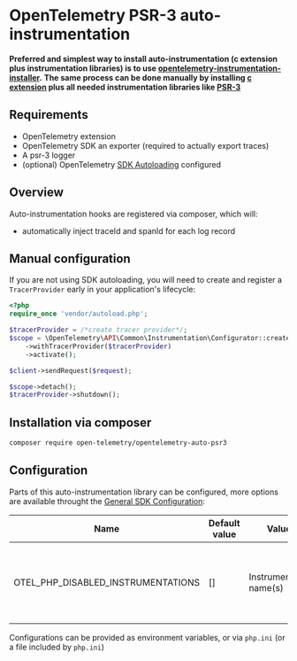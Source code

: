 # OpenTelemetry PSR-3 auto-instrumentation

**Preferred and simplest way to install auto-instrumentation (c extension plus instrumentation libraries) is to use [opentelemetry-instrumentation-installer](https://github.com/open-telemetry/opentelemetry-php-contrib/tree/main/src/AutoInstrumentationInstaller).**
**The same process can be done manually by installing [c extension](https://github.com/open-telemetry/opentelemetry-php-instrumentation#installation) plus all needed instrumentation libraries like [PSR-3](#installation-via-composer)**

## Requirements

* OpenTelemetry extension
* OpenTelemetry SDK an exporter (required to actually export traces)
* A psr-3 logger
* (optional) OpenTelemetry [SDK Autoloading](https://github.com/open-telemetry/opentelemetry-php/blob/main/examples/autoload_sdk.php) configured

## Overview

Auto-instrumentation hooks are registered via composer, which will:

* automatically inject traceId and spanId for each log record

## Manual configuration

If you are not using SDK autoloading, you will need to create and register a `TracerProvider` early in your application's lifecycle:

```php
<?php
require_once 'vendor/autoload.php';

$tracerProvider = /*create tracer provider*/;
$scope = \OpenTelemetry\API\Common\Instrumentation\Configurator::create()
    ->withTracerProvider($tracerProvider)
    ->activate();

$client->sendRequest($request);

$scope->detach();
$tracerProvider->shutdown();
```

## Installation via composer

```bash
composer require open-telemetry/opentelemetry-auto-psr3
```

## Configuration

Parts of this auto-instrumentation library can be configured, more options are available throught the
[General SDK Configuration](https://github.com/open-telemetry/opentelemetry-specification/blob/main/specification/sdk-environment-variables.md#general-sdk-configuration):

| Name                               | Default value | Values                  | Example | Description                                                                     |
| ---------------------------------- | ------------- | ----------------------- | ------- | ------------------------------------------------------------------------------- |
| OTEL_PHP_DISABLED_INSTRUMENTATIONS | []            | Instrumentation name(s) | psr3    | Disable one or more installed auto-instrumentations, names are comma seperated. |

Configurations can be provided as environment variables, or via `php.ini` (or a file included by `php.ini`)

